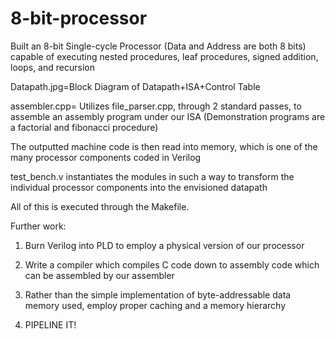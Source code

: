 # 8-bit-processor

Built an 8-bit Single-cycle Processor (Data and Address are both 8 bits) capable of executing nested procedures, leaf procedures, signed addition, loops, and recursion

Datapath.jpg=Block Diagram of Datapath+ISA+Control Table

assembler.cpp= Utilizes file_parser.cpp, through 2 standard passes, to assemble an assembly program under our ISA (Demonstration programs are a factorial and fibonacci procedure) 

The outputted machine code is then read into memory, which is one of the many processor components coded in Verilog 

test_bench.v instantiates the modules in such a way to transform the individual processor components into the envisioned datapath

All of this is executed through the Makefile. 

Further work: 

1) Burn Verilog into PLD to employ a physical version of our processor

2) Write a compiler which compiles C code down to assembly code which can be assembled by our assembler

3) Rather than the simple implementation of byte-addressable data memory used, employ proper caching and a memory hierarchy

4) PIPELINE IT!

